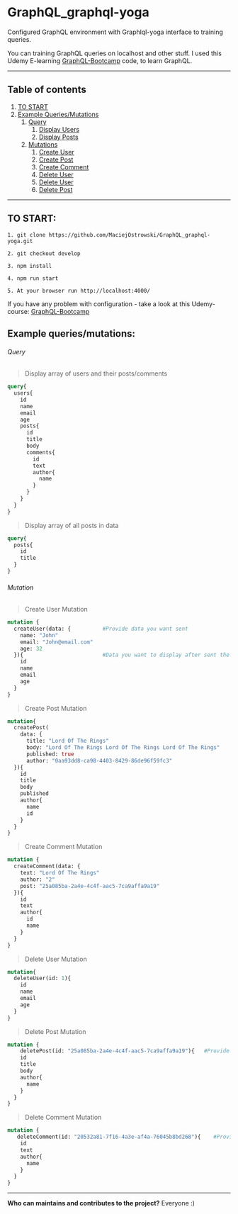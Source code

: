 # GraphQL_graphql-yoga
Configured GraphQL environment with Graphlql-yoga interface to training queries.


You can training GraphQL queries on localhost and other stuff. 
I used this Udemy E-learning  [GraphQL-Bootcamp](https://www.udemy.com/graphql-bootcamp/) code, to learn GraphQL.

---------------------------------------------------------------------
## Table of contents
1. [ TO START ](#to_start)
2. [ Example Queries/Mutations ](#example_queries_mutations)
	1. [ Query ](#query)
		1. [ Display Users ](#display_users)
		2. [ Display Posts ](#display_posts)
	2. [ Mutations ](#mutation)
		1. [ Create User ](#create_user)
		2. [ Create Post ](#create_post)
		1. [ Create Comment ](#create_comment)
		2. [ Delete User ](#delete_user)
		1. [ Delete User ](#delete_post)
		2. [ Delete Post ](#delete_comment)
---------------------------------------------------------------------

<a name="to_start"></a>
## TO START:

```
1. git clone https://github.com/MaciejOstrowski/GraphQL_graphql-yoga.git

2. git checkout develop

3. npm install

4. npm run start

5. At your browser run http://localhost:4000/
```

If you have any problem with configuration - take a look at this Udemy-course: [GraphQL-Bootcamp](https://www.udemy.com/graphql-bootcamp/)


<a name="example_queries_mutations"></a>
## Example queries/mutations:


<a name="query"></a>
###### Query

<a name="display_users"></a>
>Display array of users and their posts/comments
```graphql
query{
  users{
  	id
    name
    email
    age
    posts{
      id
      title
      body
      comments{
        id
        text
        author{
          name
        }
      }
    }
  }
}
```

<a name="display_posts"></a>
>Display array of all posts in data
```graphql
query{
  posts{
    id
    title
  }
}
```

<a name="mutation"></a>
###### Mutation

<a name="create_user"></a>
>Create User Mutation
```graphql
mutation {
  createUser(data: {          #Provide data you want sent
    name: "John"
    email: "John@email.com"
    age: 32
  }){                         #Data you want to display after sent the request
    id                      
    name
    email
    age
  }
}
```

<a name="create_post"></a>
>Create Post Mutation
```graphql
mutation{
  createPost(
    data: {
      title: "Lord Of The Rings"
      body: "Lord Of The Rings Lord Of The Rings Lord Of The Rings"
      published: true
      author: "0aa93dd8-ca98-4403-8429-86de96f59fc3"
  }){
    id
    title
    body
    published
    author{
      name
      id
    }
  }
}
```

<a name="create_comment"></a>
>Create Comment Mutation
```graphql
mutation {
  createComment(data: {
    text: "Lord Of The Rings"
    author: "2"
    post: "25a085ba-2a4e-4c4f-aac5-7ca9affa9a19"
  }){
    id
    text
    author{
      id
      name
    }
  }
}
```

<a name="delete_user"></a>
>Delete User Mutation
```graphql
mutation{
  deleteUser(id: 1){
    id
    name
    email
    age
  }
}
```

<a name="delete_post"></a>
>Delete Post Mutation
```graphql
mutation {
	deletePost(id: "25a085ba-2a4e-4c4f-aac5-7ca9affa9a19"){   #Provide correct post.id you want to delete
    id
    title
    body
    author{
      name
    }
  }
}
```

<a name="delete_comment"></a>
>Delete Comment Mutation
```graphql
mutation {
   deleteComment(id: "20532a81-7f16-4a3e-af4a-76045b8bd268"){    #Provide correct comment.id you want to delete
    id
    text
    author{
      name
    }
  }
}
```

----------------------------------------------------------------------------------------------------------------------------------

<b>Who can maintains and contributes to the project?</b>  Everyone :)

